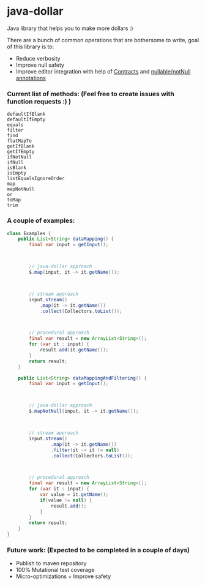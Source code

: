 # java-dollar
Java library that helps you to make more dollars :)

There are a bunch of common operations that are bothersome to write, goal of this library is to:
- Reduce verbosity
- Improve null safety
- Improve editor integration with help of [Contracts](https://www.jetbrains.com/help/idea/contract-annotations.html) and [nullable/notNull annotations](https://www.jetbrains.com/help/idea/nullable-and-notnull-annotations.html)

### Current list of methods: (Feel free to create issues with function requests :) )
```
defaultIfBlank
defaultIfEmpty
equals
filter
find
flatMapTo
getIfBlank
getIfEmpty
ifNotNull
ifNull
isBlank
isEmpty
listEqualsIgnoreOrder
map
mapNotNull
or
toMap
trim
```

### A couple of examples:
```java
class Examples {
    public List<String> dataMapping() {
        final var input = getInput();



        // java-dollar approach
        $.map(input, it -> it.getName());



        // stream approach
        input.stream()
            .map(it -> it.getName())
            .collect(Collectors.toList());



        // procedural approach
        final var result = new ArrayList<String>();
        for (var it : input) {
            result.add(it.getName());
        }
        return result;
    }

    public List<String> dataMappingAndFiltering() {
        final var input = getInput();



        // java-dollar approach
        $.mapNotNull(input, it -> it.getName());



        // stream approach
        input.stream()
                .map(it -> it.getName())
                .filter(it -> it != null)
                .collect(Collectors.toList());



        // procedural approach
        final var result = new ArrayList<String>();
        for (var it : input) {
            var value = it.getName();
            if(value != null) {
                result.add();
            }
        }
        return result;
    }
}
```

### Future work: (Expected to be completed in a couple of days)
- Publish to maven repository
- 100% Mutational test coverage
- Micro-optimizations + Improve safety
